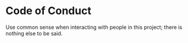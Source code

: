 # Code of Conduct

Use common sense when interacting with people in this project; there is nothing else to be said.
